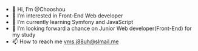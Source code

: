 - 👋 Hi, I’m @Chooshou
- 👀 I’m interested in Front-End Web developer
- 🌱 I’m currently learning Symfony and JavaScript
- 💞️ I’m looking forward a chance on Junior Web developer(Front-End) for my study
- 📫 How to reach me vms.j88uh@slmail.me

<!---
c4hun/c4hun is a ✨ special ✨ repository because its `README.md` (this file) appears on your GitHub profile.
You can click the Preview link to take a look at your changes.
--->
